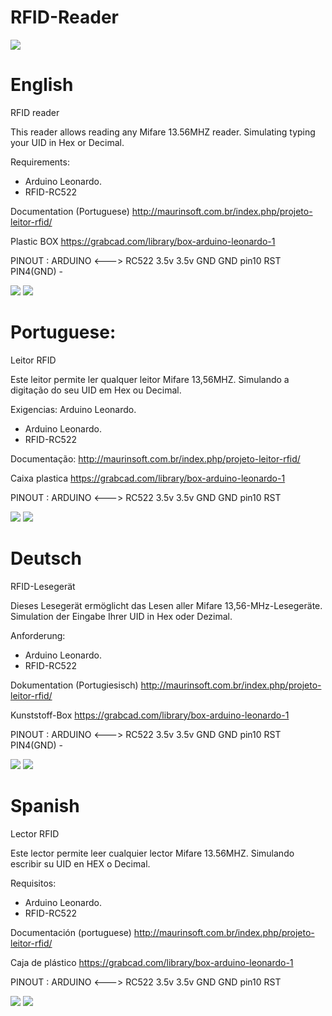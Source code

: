 # RFID-Reader

<img src="https://github.com/marcelomaurin/RFID-Reader/blob/main/box.jpeg">

# English
RFID reader

This reader allows reading any Mifare 13.56MHZ reader. Simulating typing your UID in Hex or Decimal.

Requirements:
- Arduino Leonardo.
- RFID-RC522

Documentation (Portuguese)
http://maurinsoft.com.br/index.php/projeto-leitor-rfid/

Plastic BOX
https://grabcad.com/library/box-arduino-leonardo-1

PINOUT :
ARDUINO    <--->   RC522
3.5v                 3.5v
GND                  GND
pin10                RST
PIN4(GND)             - 

<img src="https://github.com/marcelomaurin/RFID-Reader/blob/main/PINOUT2.jpg">

<img src="https://github.com/marcelomaurin/RFID-Reader/blob/main/leitor.jpeg">


# Portuguese:
Leitor RFID 

Este leitor permite ler qualquer leitor Mifare 13,56MHZ. Simulando a digitação do seu UID em Hex ou Decimal.

Exigencias:
Arduino Leonardo.
- Arduino Leonardo.
- RFID-RC522

Documentação:
http://maurinsoft.com.br/index.php/projeto-leitor-rfid/

Caixa plastica
https://grabcad.com/library/box-arduino-leonardo-1

PINOUT :
ARDUINO    <--->   RC522
3.5v                 3.5v
GND                  GND
pin10                RST


<img src="https://github.com/marcelomaurin/RFID-Reader/blob/main/PINOUT2.jpg">

<img src="https://github.com/marcelomaurin/RFID-Reader/blob/main/leitor.jpeg">


# Deutsch
RFID-Lesegerät

Dieses Lesegerät ermöglicht das Lesen aller Mifare 13,56-MHz-Lesegeräte. Simulation der Eingabe Ihrer UID in Hex oder Dezimal.

Anforderung:
- Arduino Leonardo.
- RFID-RC522

Dokumentation (Portugiesisch)
http://maurinsoft.com.br/index.php/projeto-leitor-rfid/

Kunststoff-Box
https://grabcad.com/library/box-arduino-leonardo-1

PINOUT :
ARDUINO    <--->   RC522
3.5v                 3.5v
GND                  GND
pin10                RST
PIN4(GND)             - 

<img src="https://github.com/marcelomaurin/RFID-Reader/blob/main/PINOUT2.jpg">

<img src="https://github.com/marcelomaurin/RFID-Reader/blob/main/leitor.jpeg">

# Spanish
Lector RFID

Este lector permite leer cualquier lector Mifare 13.56MHZ. Simulando escribir su UID en HEX o Decimal.

Requisitos:
- Arduino Leonardo.
- RFID-RC522

Documentación (portuguese)
http://maurinsoft.com.br/index.php/projeto-leitor-rfid/

Caja de plástico
https://grabcad.com/library/box-arduino-leonardo-1

PINOUT :
ARDUINO    <--->   RC522
3.5v                 3.5v
GND                  GND
pin10                RST


<img src="https://github.com/marcelomaurin/RFID-Reader/blob/main/PINOUT2.jpg">

<img src="https://github.com/marcelomaurin/RFID-Reader/blob/main/leitor.jpeg">


